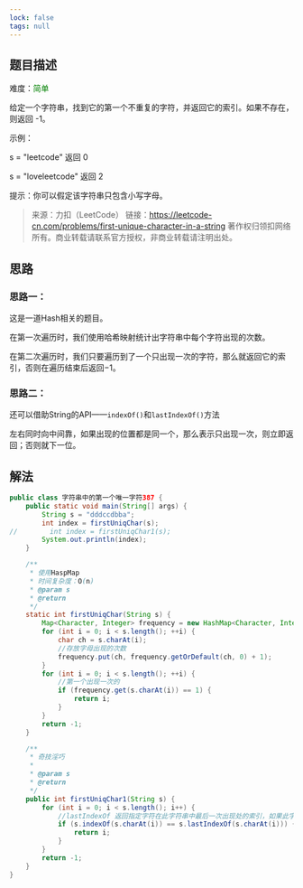 ```yaml
---
lock: false
tags: null
---
```

## 题目描述

难度：<span style="color:green">简单</span>

给定一个字符串，找到它的第一个不重复的字符，并返回它的索引。如果不存在，则返回 -1。

 

示例：

s = "leetcode"
返回 0

s = "loveleetcode"
返回 2


提示：你可以假定该字符串只包含小写字母。

> 来源：力扣（LeetCode）
> 链接：https://leetcode-cn.com/problems/first-unique-character-in-a-string
> 著作权归领扣网络所有。商业转载请联系官方授权，非商业转载请注明出处。



## 思路

### 思路一：

这是一道Hash相关的题目。

在第一次遍历时，我们使用哈希映射统计出字符串中每个字符出现的次数。

在第二次遍历时，我们只要遍历到了一个只出现一次的字符，那么就返回它的索引，否则在遍历结束后返回−1。

### 思路二：

还可以借助String的API——`indexOf()`和`lastIndexOf()`方法

左右同时向中间靠，如果出现的位置都是同一个，那么表示只出现一次，则立即返回；否则就下一位。

## 解法

```java
public class 字符串中的第一个唯一字符387 {
    public static void main(String[] args) {
        String s = "dddccdbba";
        int index = firstUniqChar(s);
//        int index = firstUniqChar1(s);
        System.out.println(index);
    }

    /**
     * 使用HaspMap 
     * 时间复杂度：O(n)
     * @param s
     * @return
     */
    static int firstUniqChar(String s) {
        Map<Character, Integer> frequency = new HashMap<Character, Integer>();
        for (int i = 0; i < s.length(); ++i) {
            char ch = s.charAt(i);
            //存放字母出现的次数
            frequency.put(ch, frequency.getOrDefault(ch, 0) + 1);
        }
        for (int i = 0; i < s.length(); ++i) {
            //第一个出现一次的
            if (frequency.get(s.charAt(i)) == 1) {
                return i;
            }
        }
        return -1;
    }

    /**
     * 奇技淫巧
     *
     * @param s
     * @return
     */
    public int firstUniqChar1(String s) {
        for (int i = 0; i < s.length(); i++) {
            //lastIndexOf 返回指定字符在此字符串中最后一次出现处的索引，如果此字符串中没有这样的字符，则返回 -1
            if (s.indexOf(s.charAt(i)) == s.lastIndexOf(s.charAt(i))) {
                return i;
            }
        }
        return -1;
    }
}
```

